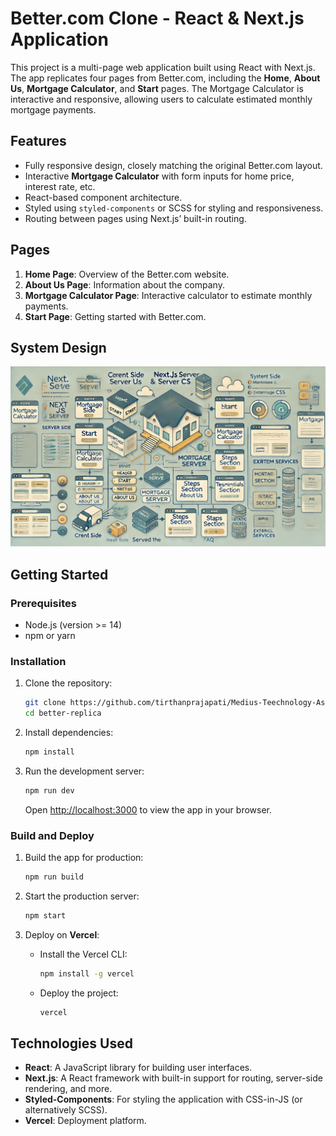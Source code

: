 # Better.com Clone - React & Next.js Application

This project is a multi-page web application built using React with Next.js. The app replicates four pages from Better.com, including the **Home**, **About Us**, **Mortgage Calculator**, and **Start** pages. The Mortgage Calculator is interactive and responsive, allowing users to calculate estimated monthly mortgage payments.

## Features

- Fully responsive design, closely matching the original Better.com layout.
- Interactive **Mortgage Calculator** with form inputs for home price, interest rate, etc.
- React-based component architecture.
- Styled using `styled-components` or SCSS for styling and responsiveness.
- Routing between pages using Next.js’ built-in routing.

## Pages

1. **Home Page**: Overview of the Better.com website.
2. **About Us Page**: Information about the company.
3. **Mortgage Calculator Page**: Interactive calculator to estimate monthly payments.
4. **Start Page**: Getting started with Better.com.

## System Design

![System Design](./better-replica/public/system-design.webp)

## Getting Started

### Prerequisites

- Node.js (version >= 14)
- npm or yarn

### Installation

1. Clone the repository:
   ```bash
   git clone https://github.com/tirthanprajapati/Medius-Teechnology-Assignment
   cd better-replica
   ```

2. Install dependencies:
   ```bash
   npm install
   ```

3. Run the development server:
   ```bash
   npm run dev
   ```
   Open [http://localhost:3000](http://localhost:3000) to view the app in your browser.

### Build and Deploy

1. Build the app for production:
   ```bash
   npm run build
   ```

2. Start the production server:
   ```bash
   npm start
   ```

3. Deploy on **Vercel**:
   - Install the Vercel CLI:
     ```bash
     npm install -g vercel
     ```
   - Deploy the project:
     ```bash
     vercel
     ```

## Technologies Used

- **React**: A JavaScript library for building user interfaces.
- **Next.js**: A React framework with built-in support for routing, server-side rendering, and more.
- **Styled-Components**: For styling the application with CSS-in-JS (or alternatively SCSS).
- **Vercel**: Deployment platform.